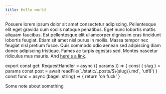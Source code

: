 ```yaml
---
title: Hello world
---
```


<script>
  import CodeViewer from '$lib/components/CodeViewer.svelte'
  import CodeBlock from '$lib/components/CodeBlock.svelte'
  import Note from '$lib/components/Note.svelte'
</script>

Posuere lorem ipsum dolor sit amet consectetur adipiscing. Pellentesque elit eget gravida cum sociis natoque penatibus. Eget nunc lobortis mattis aliquam faucibus. Est pellentesque elit ullamcorper dignissim cras tincidunt lobortis feugiat. Etiam sit amet nisl purus in mollis. Massa tempor nec feugiat nisl pretium fusce. Quis commodo odio aenean sed adipiscing diam donec adipiscing tristique. Fames ac turpis egestas sed. Montes nascetur ridiculus mus mauris. And [here's a link](https://google.com).

<CodeViewer>
  <CodeBlock @escape lang="ts">
    export const get: RequestHandler = async ({ params }) => {
      const { slug } = params
      const post = await readFile(`./static/_posts/$\{slug\}.md`, 'utf8')
    }
  </CodeBlock>

  <CodeBlock lang="ts" filename="component2.svelte">
    const func = async (bagel: string) => {
      return 'oh fuck'
    }
  </CodeBlock>
</CodeViewer>

<Note>Some note about something</Note>
